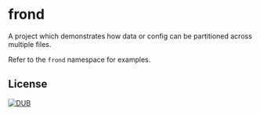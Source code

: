 # frond

A project which demonstrates how data or config can be partitioned across
multiple files.

Refer to the `frond` namespace for examples.

## License

[![DUB](https://img.shields.io/dub/l/vibe-d.svg)](http://ddeaguiar.mit-license.org/2009)
